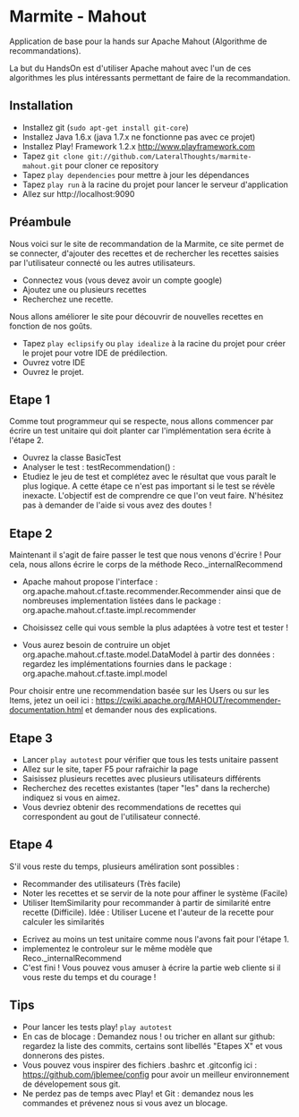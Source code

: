 Marmite - Mahout
===============

Application de base pour la hands sur Apache Mahout (Algorithme de recommandations).

La but du HandsOn est d'utiliser Apache mahout avec l'un de ces algorithmes les plus intéressants permettant de faire
de la recommandation.


Installation
----------------

* Installez git (`sudo apt-get install git-core`)
* Installez Java 1.6.x (java 1.7.x ne fonctionne pas avec ce projet)
* Installez Play! Framework 1.2.x http://www.playframework.com
* Tapez `git clone git://github.com/LateralThoughts/marmite-mahout.git` pour cloner ce repository
* Tapez `play dependencies` pour mettre à jour les dépendances
* Tapez `play run` à la racine du projet pour lancer le serveur d'application
* Allez sur  http://localhost:9090


Préambule
----------------
Nous voici sur le site de recommandation de la Marmite, ce site permet de se connecter, d'ajouter des recettes et de
rechercher les recettes saisies par l'utilisateur connecté ou les autres utilisateurs.

* Connectez vous (vous devez avoir un compte google)
* Ajoutez une ou plusieurs recettes
* Recherchez une recette.

Nous allons améliorer le site pour découvrir de nouvelles recettes en fonction de nos goûts.

* Tapez `play eclipsify` ou `play idealize` à la racine du projet pour créer le projet pour votre IDE de prédilection.
* Ouvrez votre IDE
* Ouvrez le projet.


Etape 1
----------------
Comme tout programmeur qui se respecte, nous allons commencer par écrire un test unitaire qui doit planter car l'implémentation
sera écrite à l'étape 2.

* Ouvrez la classe BasicTest
* Analyser le test : testRecommendation() :
* Etudiez le jeu de test et complétez avec le résultat que vous paraît le plus logique. A cette étape ce n'est pas
important si le test se révèle inexacte. L'objectif est de comprendre ce que l'on veut faire. N'hésitez pas à demander
de l'aide si vous avez des doutes !


Etape 2
----------------
Maintenant il s'agit de faire passer le test que nous venons d'écrire !
Pour cela, nous allons écrire le corps de la méthode Reco._internalRecommend

* Apache mahout propose l'interface : org.apache.mahout.cf.taste.recommender.Recommender
ainsi que de nombreuses implementation listées dans le package : org.apache.mahout.cf.taste.impl.recommender

* Choisissez celle qui vous semble la plus adaptées à votre test et tester !

* Vous aurez besoin de contruire un objet org.apache.mahout.cf.taste.model.DataModel à partir des données :
regardez les implémentations fournies dans le package : org.apache.mahout.cf.taste.impl.model

Pour choisir entre une recommendation basée sur les Users ou sur les Items, jetez un oeil ici : https://cwiki.apache.org/MAHOUT/recommender-documentation.html
et demander nous des explications.


Etape 3
----------------
* Lancer `play autotest` pour vérifier que tous les tests unitaire passent
* Allez sur le site, taper F5 pour rafraichir la page
* Saisissez plusieurs recettes avec plusieurs utilisateurs différents
* Recherchez des recettes existantes (taper "les" dans la recherche) indiquez si vous en aimez.
* Vous devriez obtenir des recommendations de recettes qui correspondent au gout de l'utilisateur connecté.


Etape 4
----------------
S'il vous reste du temps, plusieurs améliration sont possibles :
- Recommander des utilisateurs (Très facile)
- Noter les recettes et se servir de la note pour affiner le système (Facile)
- Utiliser ItemSimilarity pour recommander à partir de similarité entre recette (Difficile). Idée : Utiliser Lucene et l'auteur de la recette pour calculer les similarités

* Ecrivez au moins un test unitaire comme nous l'avons fait pour l'étape 1.
* implementez le controleur sur le même modèle que Reco._internalRecommend
* C'est fini ! Vous pouvez vous amuser à écrire la partie web cliente si il vous reste du temps et du courage !


Tips
----------------
* Pour lancer les tests play! `play autotest`
* En cas de blocage : Demandez nous ! ou tricher en allant sur github: regardez la liste des commits, certains sont libellés "Etapes X" et vous donnerons des pistes.
* Vous pouvez vous inspirer des fichiers .bashrc et .gitconfig ici : https://github.com/jblemee/config
pour avoir un meilleur environnement de dévelopement sous git.
* Ne perdez pas de temps avec Play! et Git : demandez nous les commandes et prévenez nous si vous avez un blocage.




